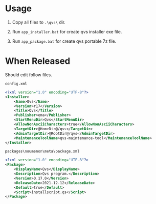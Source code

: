 Usage
===
1. Copy all files to `.\qvs\` dir.

2. Run `app_installer.bat` for create qvs installer exe file.
3. Run `app_package.bat` for create qvs portable 7z file.



# When Released

Should edit follow files.

`config.xml`

```xml
<?xml version="1.0" encoding="UTF-8"?>
<Installer>
    <Name>Qvs</Name>
    <Version>r17</Version>
    <Title>Qvs</Title>
    <Publisher>ema</Publisher>
    <StartMenuDir>Qvs</StartMenuDir>
    <AllowNonAsciiCharacters>true</AllowNonAsciiCharacters>
    <TargetDir>@HomeDir@/qvs</TargetDir>
	<AdminTargetDir>@RootDir@/qvs</AdminTargetDir>
	<MaintenanceToolName>qvs-maintenance-tool</MaintenanceToolName>
</Installer>
```

`packages\noumenon\meta\package.xml`

```xml
<?xml version="1.0" encoding="UTF-8"?>
<Package>
    <DisplayName>Qvs</DisplayName>
    <Description>Qvs program.</Description>
    <Version>0.17.0</Version>
    <ReleaseDate>2021-12-12</ReleaseDate>
    <Default>true</Default>
    <Script>installscript.qs</Script>
</Package>
```

